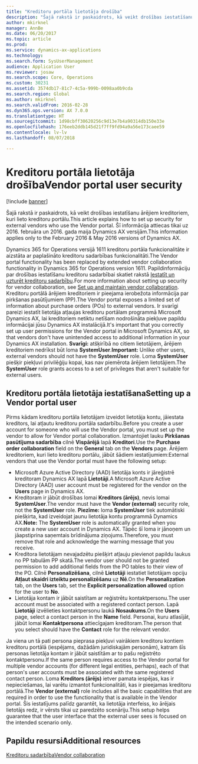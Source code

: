 ```yaml
---
title: "Kreditoru portāla lietotāja drošība"
description: "Šajā rakstā ir paskaidrots, kā veikt drošības iestatīšanu ārējiem kreditoriem, kuri lieto kreditoru portālu. Šī informācija attiecas tikai uz 2016. februāra un 2016. gada maija Dynamics AX versijām."
author: mkirknel
manager: AnnBe
ms.date: 06/20/2017
ms.topic: article
ms.prod: 
ms.service: dynamics-ax-applications
ms.technology: 
ms.search.form: SysUserManagement
audience: Application User
ms.reviewer: josaw
ms.search.scope: Core, Operations
ms.custom: 30231
ms.assetid: 3574db17-81c7-4c5a-999b-0098aa0b9cda
ms.search.region: Global
ms.author: mkirknel
ms.search.validFrom: 2016-02-28
ms.dyn365.ops.version: AX 7.0.0
ms.translationtype: HT
ms.sourcegitcommit: 1d98cbff30620256c9d13e7b4a90314db150e33e
ms.openlocfilehash: 176eeb2ddb145d21f7ff9fd94a9a56e173caee59
ms.contentlocale: lv-lv
ms.lasthandoff: 08/07/2018

---
```


# <a name="vendor-portal-user-security"></a><span data-ttu-id="22700-104">Kreditoru portāla lietotāja drošība</span><span class="sxs-lookup"><span data-stu-id="22700-104">Vendor portal user security</span></span>

[!include [banner](../includes/banner.md)]

<span data-ttu-id="22700-105">Šajā rakstā ir paskaidrots, kā veikt drošības iestatīšanu ārējiem kreditoriem, kuri lieto kreditoru portālu.</span><span class="sxs-lookup"><span data-stu-id="22700-105">This article explains how to set up security for external vendors who use the Vendor portal.</span></span> <span data-ttu-id="22700-106">Šī informācija attiecas tikai uz 2016. februāra un 2016. gada maija Dynamics AX versijām.</span><span class="sxs-lookup"><span data-stu-id="22700-106">This information applies only to the February 2016 &amp; May 2016 versions of Dynamics AX.</span></span>

<span data-ttu-id="22700-107">Dynamics 365 for Operations versijā 1611 kreditoru portāla funkcionalitāte ir aizstāta ar paplašināto kreditoru sadarbības funkcionalitāti.</span><span class="sxs-lookup"><span data-stu-id="22700-107">The Vendor portal functionality has been replaced by extended vendor collaboration functionality in Dynamics 365 for Operations version 1611.</span></span> <span data-ttu-id="22700-108">Papildinformāciju par drošības iestatīšanu kreditoru sadarbībai skatiet rakstā [Iestatīt un uzturēt kreditoru sadarbību](set-up-maintain-vendor-collaboration.md).</span><span class="sxs-lookup"><span data-stu-id="22700-108">For more information about setting up security for vendor collaboration, see [Set up and maintain vendor collaboration](set-up-maintain-vendor-collaboration.md).</span></span> <span data-ttu-id="22700-109">Kreditoru portālā ārējiem kreditoriem ir pieejama ierobežota informācija par pirkšanas pasūtījumiem (PP).</span><span class="sxs-lookup"><span data-stu-id="22700-109">The Vendor portal exposes a limited set of information about purchase orders (POs) to external vendors.</span></span> <span data-ttu-id="22700-110">Ir svarīgi pareizi iestatīt lietotāja atļaujas kreditoru portālam programmā Microsoft Dynamics AX, lai kreditoriem netiktu netīšam nodrošināta piekļuve papildu informācijai jūsu Dynamics AX instalācijā.</span><span class="sxs-lookup"><span data-stu-id="22700-110">It's important that you correctly set up user permissions for the Vendor portal in Microsoft Dynamics AX, so that vendors don't have unintended access to additional information in your Dynamics AX installation.</span></span> <span data-ttu-id="22700-111">**Svarīgi:** atšķirībā no citiem lietotājiem, ārējiem kreditoriem nedrīkst būt loma **SystemUser**.</span><span class="sxs-lookup"><span data-stu-id="22700-111">**Important:** Unlike other users, external vendors should not have the **SystemUser** role.</span></span> <span data-ttu-id="22700-112">Loma **SystemUser** piešķir piekļuvi privilēģiju kopai, kas nav piemērota ārējiem lietotājiem.</span><span class="sxs-lookup"><span data-stu-id="22700-112">The **SystemUser** role grants access to a set of privileges that aren't suitable for external users.</span></span>

## <a name="setting-up-a-vendor-portal-user"></a><span data-ttu-id="22700-113">Kreditoru portāla lietotāja iestatīšana</span><span class="sxs-lookup"><span data-stu-id="22700-113">Setting up a Vendor portal user</span></span>
<span data-ttu-id="22700-114">Pirms kādam kreditoru portāla lietotājam izveidot lietotāja kontu, jāiestata kreditors, lai atļautu kreditoru portāla sadarbību.</span><span class="sxs-lookup"><span data-stu-id="22700-114">Before you create a user account for someone who will use the Vendor portal, you must set up the vendor to allow for Vendor portal collaboration.</span></span> <span data-ttu-id="22700-115">Izmantojiet lauku **Pirkšanas pasūtījuma sadarbība** cilnē **Vispārējā** lapā **Kreditori**.</span><span class="sxs-lookup"><span data-stu-id="22700-115">Use the **Purchase order collaboration** field on the **General** tab on the **Vendors** page.</span></span> <span data-ttu-id="22700-116">Ārējiem kreditoriem, kuri lieto kreditoru portālu, jābūt šādiem iestatījumiem:</span><span class="sxs-lookup"><span data-stu-id="22700-116">External vendors that use the Vendor portal must have the following setup:</span></span>

-   <span data-ttu-id="22700-117">Microsoft Azure Active Directory (AAD) lietotāja konts ir jāreģistrē kreditoram Dynamics AX lapā **Lietotāji**.</span><span class="sxs-lookup"><span data-stu-id="22700-117">A Microsoft Azure Active Directory (AAD) user account must be registered for the vendor on the **Users** page in Dynamics AX.</span></span>
-   <span data-ttu-id="22700-118">Kreditoram ir jābūt drošības lomai **Kreditors (ārējs)**, nevis lomai **SystemUser**.</span><span class="sxs-lookup"><span data-stu-id="22700-118">The vendor must have the **Vendor (external)** security role, not the **SystemUser** role.</span></span> <span data-ttu-id="22700-119">**Piezīme:** loma **SystemUser** tiek automātiski piešķirta, kad izveidojat jaunu lietotāja kontu programmā Dynamics AX.</span><span class="sxs-lookup"><span data-stu-id="22700-119">**Note:** The **SystemUser** role is automatically granted when you create a new user account in Dynamics AX.</span></span> <span data-ttu-id="22700-120">Tāpēc šī loma ir jānoņem un jāapstiprina saņemtais brīdinājuma ziņojums.</span><span class="sxs-lookup"><span data-stu-id="22700-120">Therefore, you must remove that role and acknowledge the warning message that you receive.</span></span>
-   <span data-ttu-id="22700-121">Kreditora lietotājam nevajadzētu piešķirt atļauju pievienot papildu laukus no PP tabulām PP skatā.</span><span class="sxs-lookup"><span data-stu-id="22700-121">The vendor user should not be granted permission to add additional fields from the PO tables to their view of the PO.</span></span> <span data-ttu-id="22700-122">Cilnē **Personalizēšana**, cilnē **Lietotāji** iestatiet lietotājam opciju **Atļaut skaidri izteiktu personalizēšanu** uz **Nē**.</span><span class="sxs-lookup"><span data-stu-id="22700-122">On the **Personalization** tab, on the **Users** tab, set the **Explicit personalization allowed** option for the user to **No**.</span></span>
-   <span data-ttu-id="22700-123">Lietotāja kontam ir jābūt saistītam ar reģistrētu kontaktpersonu.</span><span class="sxs-lookup"><span data-stu-id="22700-123">The user account must be associated with a registered contact person.</span></span> <span data-ttu-id="22700-124">Lapā **Lietotāji** izvēlieties kontaktpersonu laukā **Nosaukums**.</span><span class="sxs-lookup"><span data-stu-id="22700-124">On the **Users** page, select a contact person in the **Name** field.</span></span> <span data-ttu-id="22700-125">Personai, kuru atlasījāt, jābūt lomai **Kontaktpersona** attiecīgajam kreditoram.</span><span class="sxs-lookup"><span data-stu-id="22700-125">The person that you select should have the **Contact** role for the relevant vendor.</span></span>

<span data-ttu-id="22700-126">Ja viena un tā pati persona pieprasa piekļuvi vairākiem kreditoru kontiem kreditoru portālā (iespējams, dažādām juridiskajām personām), katram šīs personas lietotāja kontam ir jābūt saistītām ar to pašu reģistrēto kontaktpersonu.</span><span class="sxs-lookup"><span data-stu-id="22700-126">If the same person requires access to the Vendor portal for multiple vendor accounts (for different legal entities, perhaps), each of that person's user accounts must be associated with the same registered contact person.</span></span> <span data-ttu-id="22700-127">Loma **Kreditors (ārējs)** ietver pamata iespējas, kas ir nepieciešamas, lai varētu izmantot funkcionalitāti, kas ir pieejamas kreditoru portālā.</span><span class="sxs-lookup"><span data-stu-id="22700-127">The **Vendor (external)** role includes all the basic capabilities that are required in order to use the functionality that is available in the Vendor portal.</span></span> <span data-ttu-id="22700-128">Šis iestatījums palīdz garantēt, ka lietotāja interfeiss, ko ārējais lietotājs redz, ir vērsts tikai uz paredzēto scenāriju.</span><span class="sxs-lookup"><span data-stu-id="22700-128">This setup helps guarantee that the user interface that the external user sees is focused on the intended scenario only.</span></span>

<a name="additional-resources"></a><span data-ttu-id="22700-129">Papildu resursi</span><span class="sxs-lookup"><span data-stu-id="22700-129">Additional resources</span></span>
--------

[<span data-ttu-id="22700-130">Kreditoru sadarbība</span><span class="sxs-lookup"><span data-stu-id="22700-130">Vendor collaboration</span></span>](collaborate-vendors-vendor-portal.md)




